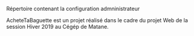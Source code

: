 Répertoire contenant la configuration admninistrateur

















AcheteTaBaguette est un projet réalisé dans le cadre du projet Web de la session Hiver 2019 au Cégép de Matane.
